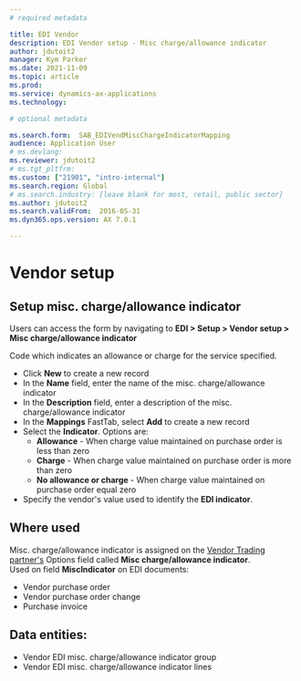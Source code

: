 ```yaml
---
# required metadata

title: EDI Vendor
description: EDI Vendor setup - Misc charge/allowance indicator
author: jdutoit2
manager: Kym Parker
ms.date: 2021-11-09
ms.topic: article
ms.prod: 
ms.service: dynamics-ax-applications
ms.technology: 

# optional metadata

ms.search.form:  SAB_EDIVendMiscChargeIndicatorMapping
audience: Application User
# ms.devlang:
ms.reviewer: jdutoit2
# ms.tgt_pltfrm:
ms.custom: ["21901", "intro-internal"]
ms.search.region: Global
# ms.search.industry: [leave blank for most, retail, public sector]
ms.author: jdutoit2
ms.search.validFrom:  2016-05-31
ms.dyn365.ops.version: AX 7.0.1

---
```


# Vendor setup
## Setup misc. charge/allowance indicator

Users can access the form by navigating to **EDI > Setup > Vendor setup > Misc charge/allowance indicator**

Code which indicates an allowance or charge for the service specified. <br>

- Click **New** to create a new record
-	In the **Name** field, enter the name of the misc. charge/allowance indicator
-	In the **Description** field, enter a description of the misc. charge/allowance indicator
-	In the **Mappings** FastTab, select **Add** to create a new record
-	Select the **Indicator**. Options are: <br>
    - **Allowance** - When charge value maintained on purchase order is less than zero
    - **Charge** - When charge value maintained on purchase order is more than zero
    - **No allowance or charge** - When charge value maintained on purchase order equal zero
-	Specify the vendor's value used to identify the **EDI indicator**.

## Where used
Misc. charge/allowance indicator is assigned on the [Vendor Trading partner's](../Trading-partner.md) Options field called **Misc charge/allowance indicator**. <br>
Used on field **MiscIndicator** on EDI documents:
- Vendor purchase order
- Vendor purchase order change
- Purchase invoice

## Data entities:
- Vendor EDI misc. charge/allowance indicator group
- Vendor EDI misc. charge/allowance indicator lines

